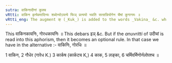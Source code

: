 ```yaml
---
sutra: वाकिनादीनां कुक्च
vRtti: वाकिन इत्येवमादिभ्यः शब्देभ्योऽपत्ये फिञ् प्रत्ययो भवति सत्सन्नियोगेन चैषां कुगागमः ॥
vRtti_eng: The augment क् (_Kuk_) is added to the words _Vakina_ &c. when the patronymic affix \"_phin_\" follows.
---
```

This वाकिनकायनिः, गोरधकायनिः ॥ This debars इञ् &c. But if the _anuvritti_ of उदीचां is read into this aphorism, then it becomes an optional rule. In that case we have in the alternative :- वाकिनिः, गोरधिः ॥

1 वाकिन, 2 गौधेर (गारेध K.) 3 कार्कष (कार्कट्य K,) 4 काक, 5 लङ्का, 6 चर्मिवर्मिणोर्नलोपश्च ॥
